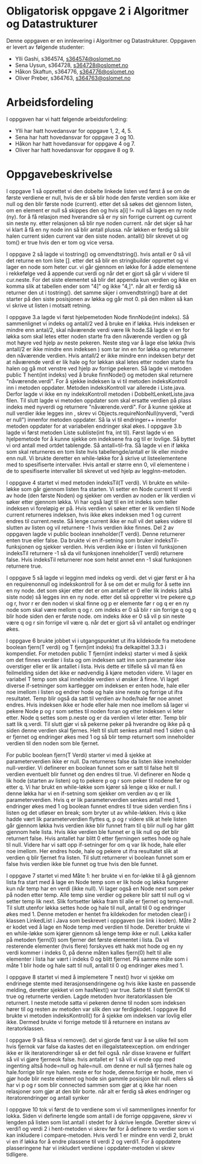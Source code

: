 # Obligatorisk oppgave 2 i Algoritmer og Datastrukturer

Denne oppgaven er en innlevering i Algoritmer og Datastrukturer. 
Oppgaven er levert av følgende studenter:

* Ylli Gashi, s364574, s364574@oslomet.no
* Sena Uysun, s364728, s364728@oslomet.no
* Håkon Skaftun, s364776, s364776@oslomet.no
* Oliver Preber, s364763, s364763@oslomet.no

# Arbeidsfordeling

I oppgaven har vi hatt følgende arbeidsfordeling:
* Ylli har hatt hovedansvar for oppgave 1, 2, 4, 5. 
* Sena har hatt hovedansvar for oppgave 3 og 10. 
* Håkon har hatt hovedansvar for oppgave 4 og 7.
* Oliver har hatt hovedansvar for oppgave 8 og 9. 

# Oppgavebeskrivelse

I oppgave 1 så opprettet vi den dobelte linkede listen ved først å se om de første verdiene er null, hvis de er så blir hode den første verdien som ikke er null og den blir første node (current). etter det så søkes det gjennom listen, om en element er null så skippes den og hvis a[i] != null så lages en ny node (ny). for å få relasjon med hverandre så er ny sin forrige current og current sin neste ny. etter relasjonen så blir nye noden current. når det skjer så har vi klart å få en ny node inn så blir antall plussa. når løkken er ferdig så blir halen current siden current var den siste noden. antall() blir skrevet ut og tom() er true hvis den er tom og vice versa.

I oppgave 2 så lagde vi tostring() og omvendtstring(). hvis antall er 0 så vil det returne en tom liste []. etter det så blir en stringbuilder opprettet og vi lager en node som heter cur. vi går gjennom en løkke for å adde elementene i rekkefølge ved å appende cur.verdi og når det er gjort så går vi videre til cur.neste. For det siste elementet så blir det appenda kun verdien og ikke en komma slik at tabellen ender som "4]" og ikke "4,]". når alt er ferdig så returner den ut i tostring(). det samme skjer i omvendtstring() bare at det starter på den siste posisjonen av løkka og går mot 0. på den måten så kan vi skrive ut listen i motsatt retning.

I oppgave 3.a lagde vi først hjelpemetoden Node<T> finnNode(int indeks). Så sammenlignet vi indeks og antall/2 ved å bruke en if løkka. Hvis indeksen er mindre enn antal/2, skal nåværende verdi være lik hode.Så lagde vi en for løkka som skal letes etter noden starte fra den nåværende verdien og gå mot høyre ved hjelp av neste pekeren.
Neste steg var å lage  else løkka (hvis antall/2 er ikke mindre enn indeksen ) som tar inn en for løkka og returnerer den nåværende verdien. Hvis  antall/2 er ikke mindre enn indeksen betyr det at nåværende verdi er lik hale og for løkkan skal letes etter noden starte fra halen og gå mot venstre ved hjelp av forrige pekeren. 
Så lagde vi metoden public T hent(int indeks) ved å bruke finnNode() og metoden skal returnere "nåværende.verdi". For å sjekke indeksen la vi til  metoden indeksKontroll inn i metoden oppdater. Metoden indeksKontroll var allerede i Liste.java. Derfor lagde vi ikke en ny indeksKontroll metoden i DobbeltLenketListe.java filen. Til slutt lagde vi metoden oppdater som skal ersatte verdien på plass indeks med nyverdi og returnere 
"nåværende.verdi". For å kunne sjekke at null verdier ikke legges inn , skrev vi  Objects.requireNonNull(nyverdi, "verdi er null") innenfor metoden oppdater. Så la vi til endringer++ innenfor metoden oppdater for at variabelen endringer skal økes.
I oppgave 3.b lagde vi først metoden Liste<T>  subliste(int  fra,  int  til). Først lagde vi en hjelpemetode for å kunne sjekke om indeksene fra og til er  lovlige. Så byttet vi ord antall med ortdet tablengde. Så antall=til-fra. Så lagde vi en if løkka som skal returneres en tom liste hvis tabellengde/antall er lik eller mindre enn null. Vi brukte deretter en while-løkke for å skrive ut listeelementene med to spesifiserte intervaller. Hvis antall er større enn 0, vil elementene i de to spesifiserte intervaller bli skrevet ut ved hjelp av leggInn-metoden.

I oppgave 4 startet vi med metoden indeksTil(T verdi). Vi brukte en while-løkke som går gjennom listen fra starten. Vi setter en Node current til verdi av hode (den første Noden) og sjekker om verdien av noden er lik verdien vi søker etter gjennom løkka. Vi har også lagt til en int indeks som teller indeksen vi foreløpig er på. Hvis verdien vi søker etter er lik verdien til Node current returneres indeksen, hvis ikke økes indeksen med 1 og current endres til current.neste. Så lenge current ikke er null vil det søkes videre til slutten av listen og vil returnere -1 hvis verdien ikke finnes. 
Del 2 av oppgaven lagde vi public boolean inneholder(T verdi). Denne returnerer enten true eller false. Da brukte vi en if-setning som bruker indeksTil-funksjonen og sjekker verdien. Hvis verdien ikke er i listen vil funksjonen indeksTil returnere -1 så da vil funksjonen inneholder(T verdi) returnere false. Hvis indeksTil returnerer noe som helst annet enn -1 skal funksjonen returnere true. 

I oppgave 5 så lagde vi legginn med indeks og verdi. det vi gjør først er å ha en requirenonnull og indekskontroll for å se om det er mulig for å sette inn en ny node. det som skjer etter det er om antallet er 0 eller lik indeks (altså siste node) så legges inn en ny node. etter det så oppretter vi tre pekere q,p og r, hvor r er den noden vi skal finne og p er elemente før r og q er en ny node som skal være mellom q og r. om indeks er 0 så blir r sin forrige q og q blir hode siden den er første node. om indeks ikke er 0 så vil p sin neste være q og r sin forrige vil være q. når det er gjort så vil antallet og endringer økes.

I oppgave 6 brukte jobbet vi i utgangspunktet ut ifra kildekode fra metodene boolean fjern(T verdi) og T fjern(int indeks) fra delkapittel 3.3.3 i kompendiet. For metoden public T fjern(int indeks) starter vi med å sjekk om det finnes verdier i lista og om indeksen satt inn som parameter ikke overstiger eller er lik antallet i lista. Hvis dette er tilfelle så vil man få en feilmelding siden det ikke er nødvendig å kjøre metoden videre. Vi lager en variabel T temp som skal inneholde verdien vi ønsker å finne. Vi laget diverse if-setninger som kartlegger om indeksen er enten hode, hale eller noe imellom i listen og endrer hode og hale sine neste og forrige ut ifra resultatet. Temp blir også da satt til verdien av hode/hale før noe annet endres. Hvis indeksen ikke er hode eller hale men noe imellom så lager vi pekere Node<T> p og r som settes til noden foran og etter indeksen vi leter etter. Node<T> q settes som p.neste og er da verdien vi leter etter. Temp blir satt lik q.verdi. Til slutt gjør vi så pekerne peker på hverandre og ikke på q siden denne verdien skal fjernes. Helt til slutt senkes antall med 1 siden q nå er fjernet og endringer økes med 1 og så blir temp returnert som inneholder verdien til den noden som ble fjernet.

For public boolean fjern(T Verdi) starter vi med å sjekke at parameterverdien ikke er null. Da returneres false da listen ikke inneholder null-verdier. Vi definerer en boolean funnet som er satt til false helt til verdien eventuelt blir funnet og den endres til true. Vi definerer en Node<T> q lik hode (starten av listen) og to pekere p og r som peker til nodene før og etter q. Vi har brukt en while-løkke som kjører så lenge q ikke er null. I denne løkka har vi en if-setning som sjekker om verdien av q er lik parameterverdien. Hvis q er lik parameterverdien senkes antall med 1, endringer økes med 1 og boolean funnet endres til true siden verdien fins i listen og det utløser en break; som bryter ut av while-løkken. Hvis q ikke hadde vært lik parameterverdien flyttes q, p og r videre slik at hele listen går gjennom løkka hvis verdien ikke blir funnet fram til q blir null og har gått gjennom hele lista. Hvis ikke verdien ble funnet er q lik null og det blir returnert false. Hvis antallet har blitt 0 etter fjerningen settes hode og hale til null. Videre har vi satt opp if-setninger for om q var lik hode, hale eller noe imellom. Her endres hode, hale og pekere ut ifra resultatet slik at verdien q blir fjernet fra listen. Til slutt returnerer vi boolean funnet som er false hvis verdien ikke ble funnet og true hvis den ble funnet.

I oppgave 7 startet vi med Måte 1: her brukte vi en for-løkke til å gå gjennom lista fra start med å lage en Node temp som er lik hode og løkka fungerer kun når temp har en verdi (ikke null). Vi lager også en Node next som peker på noden etter temp. Alle temp sine verdier og pekere blir satt til null og vi setter temp lik next. Slik fortsetter løkka fram til alle er fjernet og temp=null. Til slutt utenfor løkka settes hode og hale til null, antall til 0 og endringer økes med 1. Denne metoden er hentet fra kildekoden for metoden clear() i klassen LinkedList i Java som beskrevet i oppgaven (se link i koden).
Måte 2 er kodet ved å lage en Node temp med verdien til hode. Deretter brukte vi en while-løkke som kjører gjennom så lenge temp ikke er null. Løkka kaller på metoden fjern(0) som fjerner det første elementet i lista. Da vil resterende elementer (hvis flere) forskyves ett hakk mot hode og en ny verdi kommer i indeks 0, på denne måten kalles fjern(0) helt til alle elementer i lista har vært i indeks 0 og blitt fjernet. På samme måte som i måte 1 blir hode og hale satt til null, antall til 0 og endringer økes med 1.

I oppgave 8 startet vi med å implemetere T next() hvor vi sjekke om endrinege stemte med iterasjonsendringene og hvis ikke kaste en passende melding, deretter sjekket vi om hasNext() var true. Satte til slutt fjernOK til true og returnerte verdien. Lagde metoden hvor iteratorklassen ble returnert. I neste metode satta vi pekeren denne til noden som indeksen hører til og resten av metoden var slik den var ferdigkodet. I oppgave 8d brukte vi metoden indeksKontroll() for å sjekke om indeksen var lovlig eller ikke. Dermed brukte vi forrige metode til å returnere en instans av iteratorklassen.

I oppgave 9 så fiksa vi remove(). det vi gjorde først var å se ulike feil som hvis fjernok var false da kastes det en illegalstateexception. om endringer ikke er lik iteratorendringer så er det feil også. når disse kravene er fullført så vil vi gjøre fjerneok false. hvis antallet er 1 så vil vi ende opp med ingenting altså hode=null og hale=null. om denne er null så fjernes hale og hale.forrige blir nye halen. neste er for hode, denne.forrige er hode, men vi gjør hode blir neste element og hode sin gammle posisjon blir null. ellers så har vi p og r som blir connected sammen som gjør at q ikke har noen relasjoner som gjør at den blir borte. når alt er ferdig så økes endringer og iteratorendringer og antall synker

I oppgave 10 tok vi først de to verdiene som vi vil sammenlignes innenfor for lokka. Siden vi definerte lengde som antall i de forrige oppgavene, skrev vi lengden på listen som list.antall i stedet for å skrive lengde. Deretter skrev vi verdi1 og verdi 2 i hent-metoden vi skrev før for å definere to verdier som vi kan inkludere i compare-metoden. Hvis verdi 1 er mindre enn verdi 2, brukt vi en if løkka for å endre plassene til verdi 2 og verdi1. For å oppdatere plasseringene har vi inkludert verdiene i oppdater-metoden vi skrev tidligere.
 
